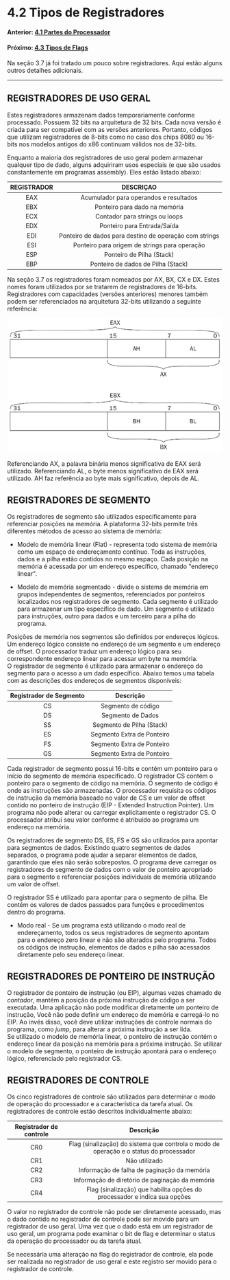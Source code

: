 
# 4.2 Tipos de Registradores


#### Anterior: [4.1 Partes do Processador](./partes_processador.md)   
#### Próximo: [4.3 Tipos de Flags](./tipos_flags.md)  

Na seção 3.7 já foi tratado um pouco sobre registradores. Aqui estão alguns outros detalhes adicionais.

---

## REGISTRADORES DE USO GERAL  

Estes registradores armazenam dados temporariamente conforme processado. Possuem 32 bits na arquitetura de 32 bits. Cada nova versão é criada para ser compatível com as versões anteriores. Portanto, códigos que utilizam registradores de 8-bits como no caso dos chips 8080 ou 16-bits nos modelos antigos do x86 continuam válidos nos de 32-bits.  

Enquanto a maioria dos registradores de uso geral podem armazenar qualquer tipo de dado, alguns adquiriram usos especiais (e que são usados constantemente em programas assembly). Eles estão listado abaixo:  

|REGISTRADOR|DESCRIÇAO|
|:---:|:---:|
|EAX|Acumulador para operandos e resultados|
|EBX|Ponteiro para dado na memória|
|ECX|Contador para strings ou loops|
|EDX|Ponteiro para Entrada/Saída|
|EDI|Ponteiro de dados para destino de operação com strings|
|ESI|Ponteiro para origem de strings para operação|
|ESP|Ponteiro de Pilha (Stack)|
|EBP|Ponteiro de dados de Pilha (Stack)|

Na seção 3.7 os registradores foram nomeados por AX, BX, CX e DX. Estes nomes foram utilizados por se tratarem de registradores de 16-bits. Registradores com capacidades (versões anteriores) menores também podem ser referenciados na arquitetura 32-bits utilizando a seguinte referência:  


![](./imgs/42_001.png)  

Referenciando AX, a palavra binária menos significativa de EAX será utilizado. Referenciando AL, o byte menos significativo de EAX será utilizado. AH faz referência ao byte mais significativo, depois de AL.  

## REGISTRADORES DE SEGMENTO  

Os registradores de segmento são utilizados especificamente para referenciar posições na memória. A plataforma 32-bits permite três diferentes métodos de acesso ao sistema de memória:

- Modelo de memória linear (Flat) - representa todo sistema de memória como um espaço de endereçamento contínuo. Toda as instruções, dados e a pilha estão contidos no mesmo espaço. Cada posição na memória é acessada por um endereço específico, chamado "endereço linear".  

- Modelo de memória segmentado - divide o sistema de memória em grupos independentes de segmentos, referenciados por ponteiros localizados nos registradores de segmento. Cada segmento é utilizado para armazenar um tipo específico de dado. Um segmento é utilizado para instruções, outro para dados e um terceiro para a pilha do programa.  

Posições de memória nos segmentos são definidos por endereços lógicos. Um endereço lógico consiste no endereço de um segmento e um endereço de offset. O processador traduz um endereço lógico para seu correspondente endereço linear para acessar um byte na memória.  
O registrador de segmento é utilizado para armazenar o endereço do segmento para o acesso a um dado específico. Abaixo temos uma tabela com as descrições dos endereços de segmentos disponíveis:  

|Registrador de Segmento|Descrição|
|:---:|:---:|
|CS|Segmento de código|
|DS|Segmento de Dados|
|SS|Segmento de Pilha (Stack)|
|ES|Segmento Extra de Ponteiro|
|FS|Segmento Extra de Ponteiro|
|GS|Segmento Extra de Ponteiro|

Cada registrador de segmento possui 16-bits e contém um ponteiro para o início do segmento de memória especificado. O registrador CS contém o ponteiro para o segmento de código na memória. O segmento de código é onde as instruções são armazenadas. O processador requisita os códigos de instrução da memória baseado no valor de CS e um valor de offset contido no ponteiro de instrução (EIP - Extended Instruction Pointer).  Um programa não pode alterar ou carregar explicitamente o registrador CS. O processador atribui seu valor conforme é atribuído ao programa um endereço na memória.  

Os registradores de segmento DS, ES, FS e GS são utilizados para apontar para segmentos de dados. Existindo quatro segmentos de dados separados, o programa pode ajudar a separar elementos de dados, garantindo que eles não serão sobrepostos. O programa deve carregar os registradores de segmento de dados com o valor de ponteiro apropriado para o segmento e referenciar posições individuais de memória utilizando um valor de offset.  

O registrador SS é utilizado para apontar para o segmento de pilha. Ele contém os valores de dados passados para funções e procedimentos dentro do programa.  

- Modo real - Se um programa está utilizando o modo real de endereçamento, todos os seus registradores de segmento apontam para o endereço zero linear e não são alterados pelo programa. Todos os códigos de instrução, elementos de dados e pilha são acessados diretamente pelo seu endereço linear.

## REGISTRADORES DE PONTEIRO DE INSTRUÇÃO   

O registrador de ponteiro de instrução (ou EIP), algumas vezes chamado de *contador*, mantém a posição da próxima instrução de código a ser executada. Uma aplicação não pode modificar diretamente um ponteiro de instrução, Você não pode definir um endereço de memória e carregá-lo no EIP. Ao invés disso, você deve utilizar instruções de controle normais do programa, como *jump*, para alterar a próxima instrução a ser lida.  
Se utilizado o modelo de memória linear, o ponteiro de instrução contém o endereço linear da posição na memória para a próxima instrução. Se utilizar o modelo de segmento, o ponteiro de instrução apontará para o endereço lógico, referenciado pelo registrador CS.  

## REGISTRADORES DE CONTROLE  
Os cinco registradores de controle são utilizados para determinar o modo de operação do processador e a característica da tarefa atual. Os registradores de controle estão descritos individualmente abaixo:  

|Registrador de controle|Descrição|
|:---:|:---:|
|CR0|Flag (sinalização) do sistema que controla o modo de operação e o status do processador|
|CR1|Não utilizado|
|CR2|Informação de falha de paginação da memória|
|CR3|Informação de diretório de paginação da memória|
|CR4|Flag (sinalização) que habilita opções do processador e indica sua opções|

O valor no registrador de controle não pode ser diretamente acessado, mas o dado contido no registrador de controle pode ser movido para um registrador de uso geral. Uma vez que o dado está em um registrador de uso geral, um programa pode examinar o bit de flag e determinar o status da operação do processador ou da tarefa atual.  

Se necessária uma alteração na flag do registrador de controle, ela pode ser realizada no registrador de uso geral e este registro ser movido para o registrador de controle.
